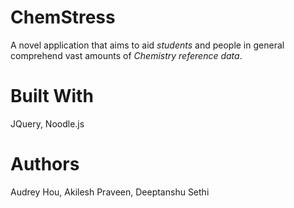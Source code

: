 # ChemStress
A novel application that aims to aid *students* and people in general comprehend vast amounts of *Chemistry reference data*.

# Built With
JQuery, Noodle.js

# Authors
Audrey Hou, 
Akilesh Praveen, 
Deeptanshu Sethi
